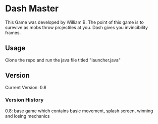 # Dash Master
This Game was developed by William B. The point of this game is to surevive as mobs throw projectiles at you. Dash gives you invincibility frames.
## Usage
Clone the repo and run the java file titled "launcher.java"
## Version
Current Version: 0.8
### Version History
0.8: base game which contains basic movement, splash screen, winning and losing mechanics